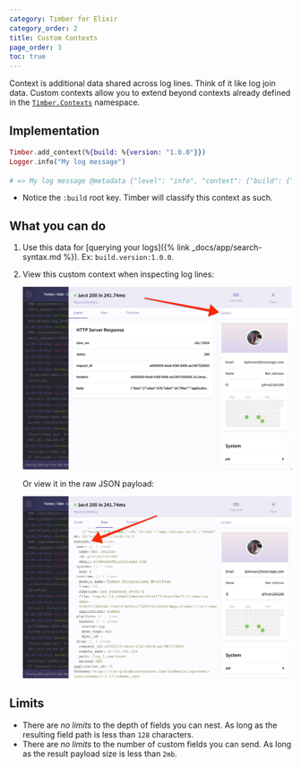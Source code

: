 ```yaml
---
category: Timber for Elixir
category_order: 2
title: Custom Contexts
page_order: 3
toc: true
---
```


Context is additional data shared across log lines. Think of it like log join data.
Custom contexts allow you to extend beyond contexts already defined in
the [`Timber.Contexts`](https://github.com/timberio/timber-elixir/tree/master/lib/timber/contexts) namespace.


## Implementation

```elixir
Timber.add_context(%{build: %{version: "1.0.0"}})
Logger.info("My log message")

# => My log message @metadata {"level": "info", "context": {"build": {"version": "1.0.0"}}}
```

* Notice the `:build` root key. Timber will classify this context as such.


## What you can do

1. Use this data for [querying your logs]({% link _docs/app/search-syntax.md %}). Ex: `build.version:1.0.0`.
2. View this custom context when inspecting log lines:

   ![Context panels](/assets/img/docs/context-panel.png)

   Or view it in the raw JSON payload:

   ![Context raw](/assets/img/docs/context-raw.png)


## Limits

* There are *no limits* to the depth of fields you can nest. As long as the resulting field path is less than `128` characters.
* There are *no limits* to the number of custom fields you can send. As long as the result payload size is less than `2mb`.
